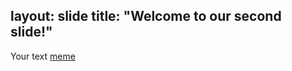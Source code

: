 layout: slide
title: "Welcome to our second slide!"
---
Your text
[meme](https://pics.me.me/where-do-was-nou-think-wregoing-to-go-get-some-34997282.png)
